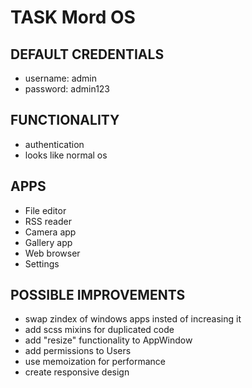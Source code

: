 # TASK Mord OS

## DEFAULT CREDENTIALS

-   username: admin
-   password: admin123

## FUNCTIONALITY

-   authentication
-   looks like normal os

## APPS

-   File editor
-   RSS reader
-   Camera app
-   Gallery app
-   Web browser
-   Settings

## POSSIBLE IMPROVEMENTS

-   swap zindex of windows apps insted of increasing it
-   add scss mixins for duplicated code
-   add "resize" functionality to AppWindow
-   add permissions to Users
-   use memoization for performance
-   create responsive design
